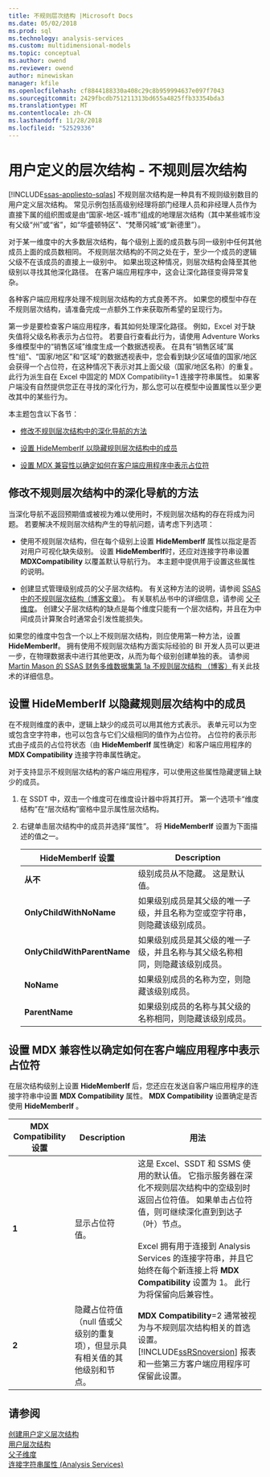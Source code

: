 ```yaml
---
title: 不规则层次结构 |Microsoft Docs
ms.date: 05/02/2018
ms.prod: sql
ms.technology: analysis-services
ms.custom: multidimensional-models
ms.topic: conceptual
ms.author: owend
ms.reviewer: owend
author: minewiskan
manager: kfile
ms.openlocfilehash: cf8844188330a408c29c8b959994637e097f7043
ms.sourcegitcommit: 2429fbcdb751211313bd655a4825ffb33354bda3
ms.translationtype: MT
ms.contentlocale: zh-CN
ms.lasthandoff: 11/28/2018
ms.locfileid: "52529336"
---
```

# <a name="user-defined-hierarchies---ragged-hierarchies"></a>用户定义的层次结构 - 不规则层次结构
[!INCLUDE[ssas-appliesto-sqlas](../../includes/ssas-appliesto-sqlas.md)]
  不规则层次结构是一种具有不规则级别数目的用户定义层次结构。 常见示例包括高级别经理将部门经理人员和非经理人员作为直接下属的组织图或是由“国家-地区-城市”组成的地理层次结构（其中某些城市没有父级“州”或“省”，如“华盛顿特区”、“梵蒂冈城”或“新德里”）。  
  
 对于某一维度中的大多数层次结构，每个级别上面的成员数与同一级别中任何其他成员上面的成员数相同。 不规则层次结构的不同之处在于，至少一个成员的逻辑父级不在该成员的直接上一级别中。 如果出现这种情况，则层次结构会降至其他级别以寻找其他深化路径。 在客户端应用程序中，这会让深化路径变得异常复杂。  
  
 各种客户端应用程序处理不规则层次结构的方式良莠不齐。 如果您的模型中存在不规则层次结构，请准备完成一点额外工作来获取所希望的呈现行为。  
  
 第一步是要检查客户端应用程序，看其如何处理深化路径。 例如，Excel 对于缺失值将父级名称表示为占位符。 若要自行查看此行为，请使用 Adventure Works 多维模型中的“销售区域”维度生成一个数据透视表。 在具有“销售区域”属性“组”、“国家/地区”和“区域”的数据透视表中，您会看到缺少区域值的国家/地区会获得一个占位符，在这种情况下表示对其上面父级（国家/地区名称）的重复。 此行为派生自在 Excel 中固定的 MDX Compatibility=1 连接字符串属性。 如果客户端没有自然提供您正在寻找的深化行为，那么您可以在模型中设置属性以至少更改其中的某些行为。  
  
 本主题包含以下各节：  
  
-   [修改不规则层次结构中的深化导航的方法](#bkmk_approach)  
  
-   [设置 HideMemberIf 以隐藏规则层次结构中的成员](#bkmk_Hide)  
  
-   [设置 MDX 兼容性以确定如何在客户端应用程序中表示占位符](#bkmk_Mdx)  
  
##  <a name="bkmk_approach"></a> 修改不规则层次结构中的深化导航的方法  
 当深化导航不返回预期值或被视为难以使用时，不规则层次结构的存在将成为问题。 若要解决不规则层次结构产生的导航问题，请考虑下列选项：  
  
-   使用不规则层次结构，但在每个级别上设置 **HideMemberIf** 属性以指定是否对用户可视化缺失级别。 设置 **HideMemberIf**时，还应对连接字符串设置 **MDXCompatibility** 以覆盖默认导航行为。 本主题中提供用于设置这些属性的说明。  
  
-   创建显式管理级别成员的父子层次结构。 有关这种方法的说明，请参阅 [SSAS 中的不规则层次结构（博客文章）](http://dwbi1.wordpress.com/2011/03/30/ragged-hierarchy-in-ssas/)。 有关联机丛书中的详细信息，请参阅 [父子维度](../../analysis-services/multidimensional-models/parent-child-dimension.md)。 创建父子层次结构的缺点是每个维度只能有一个层次结构，并且在为中间成员计算聚合时通常会引发性能损失。  
  
 如果您的维度中包含一个以上不规则层次结构，则应使用第一种方法，设置 **HideMemberIf**。 拥有使用不规则层次结构方面实际经验的 BI 开发人员可以更进一步，在物理数据表中进行其他更改，从而为每个级别创建单独的表。 请参阅[Martin Mason 的 SSAS 财务多维数据集第 1a 不规则层次结构 （博客）](http://martinmason.wordpress.com/2012/03/03/the-ssas-financial-cubepart-1aragged-hierarchies-cont/)有关此技术的详细信息。  
  
##  <a name="bkmk_Hide"></a> 设置 HideMemberIf 以隐藏规则层次结构中的成员  
 在不规则维度的表中，逻辑上缺少的成员可以用其他方式表示。 表单元可以为空或包含空字符串，也可以包含与它们父级相同的值作为占位符。 占位符的表示形式由子成员的占位符状态（由 **HideMemberIf** 属性确定）和客户端应用程序的 **MDX Compatibility** 连接字符串属性确定。  
  
 对于支持显示不规则层次结构的客户端应用程序，可以使用这些属性隐藏逻辑上缺少的成员。  
  
1.  在 SSDT 中，双击一个维度可在维度设计器中将其打开。 第一个选项卡“维度结构”在“层次结构”窗格中显示属性层次结构。  
  
2.  右键单击层次结构中的成员并选择“属性”。 将 **HideMemberIf** 设置为下面描述的值之一。  
  
    |HideMemberIf 设置|Description|  
    |--------------------------|-----------------|  
    |**从不**|级别成员从不隐藏。 这是默认值。|  
    |**OnlyChildWithNoName**|如果级别成员是其父级的唯一子级，并且名称为空或空字符串，则隐藏该级别成员。|  
    |**OnlyChildWithParentName**|如果级别成员是其父级的唯一子级，并且名称与其父级名称相同，则隐藏该级别成员。|  
    |**NoName**|如果级别成员的名称为空，则隐藏该级别成员。|  
    |**ParentName**|如果级别成员的名称与其父级的名称相同，则隐藏该级别成员。|  
  
##  <a name="bkmk_Mdx"></a> 设置 MDX 兼容性以确定如何在客户端应用程序中表示占位符  
 在层次结构级别上设置 **HideMemberIf** 后，您还应在发送自客户端应用程序的连接字符串中设置 **MDX Compatibility** 属性。 **MDX Compatibility** 设置确定是否使用 **HideMemberIf** 。  
  
|MDX Compatibility 设置|Description|用法|  
|-------------------------------|-----------------|-----------|  
|**1**|显示占位符值。|这是 Excel、SSDT 和 SSMS 使用的默认值。 它指示服务器在深化不规则层次结构中的空级别时返回占位符值。 如果单击占位符值，则可继续深化直到到达子（叶）节点。<br /><br /> Excel 拥有用于连接到 Analysis Services 的连接字符串，并且它始终在每个新连接上将 **MDX Compatibility** 设置为 1。 此行为将保留向后兼容性。|  
|**2**|隐藏占位符值（null 值或父级别的重复项），但显示具有相关值的其他级别和节点。|**MDX Compatibility**=2 通常被视为与不规则层次结构相关的首选设置。 [!INCLUDE[ssRSnoversion](../../includes/ssrsnoversion-md.md)] 报表和一些第三方客户端应用程序可保留此设置。|  
  
## <a name="see-also"></a>请参阅  
 [创建用户定义层次结构](../../analysis-services/multidimensional-models/user-defined-hierarchies-create.md)   
 [用户层次结构](../../analysis-services/multidimensional-models-olap-logical-dimension-objects/user-hierarchies.md)   
 [父子维度](../../analysis-services/multidimensional-models/parent-child-dimension.md)   
 [连接字符串属性 (Analysis Services)](../../analysis-services/instances/connection-string-properties-analysis-services.md)  
  
  

